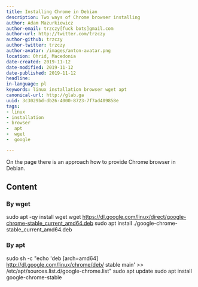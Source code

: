 ```yaml
---
title: Installing Chrome in Debian
description: Two ways of Chrome browser installing
author: Adam Mazurkiewicz
author-email: trzczy[fuck bots]gmail.com
author-url: http://twitter.com/trzczy
author-github: trzczy
author-twitter: trzczy
author-avatar: /images/anton-avatar.png
location: Ohrid, Macedonia
date-created: 2019-11-12
date-modified: 2019-11-12
date-published: 2019-11-12
headline:
in-language: pl
keywords: linux installation browser wget apt
canonical-url: http://glab.ga
uuid: 3c3029bd-db26-4000-8723-7f7ad409858e
tags:
- linux
- installation
- browser
-  apt
-  wget
-  google

---
```


On the page there is an approach how to provide Chrome browser in Debian.


## Content

### By wget

sudo apt -qy install wget
wget https://dl.google.com/linux/direct/google-chrome-stable_current_amd64.deb
sudo apt install ./google-chrome-stable_current_amd64.deb

### By apt

sudo sh -c "echo 'deb [arch=amd64] http://dl.google.com/linux/chrome/deb/ stable main' >> /etc/apt/sources.list.d/google-chrome.list"
sudo apt update
sudo apt install google-chrome-stable